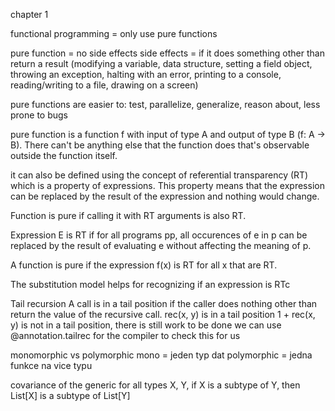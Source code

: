 chapter 1

functional programming =
only use pure functions

pure function = no side effects 
side effects = if it does something other than return a result (modifying a variable, data structure, setting a field object, throwing an exception, halting with an error, printing to a console, reading/writing to a file, drawing on a screen)

pure functions are easier to:
test, parallelize, generalize, reason about, less prone to bugs

pure function is a function f with input of type A and output of type B (f: A -> B). There can't be anything else that the function does that's observable outside the function itself.

it can also be defined using the concept of referential transparency (RT) which is a property of expressions. This property means that the expression can be replaced by the result of the expression and nothing would change.

Function is pure if calling it with RT arguments is also RT.

Expression E is RT if for all programs pp, all occurences of e in p can be replaced by the result of evaluating e without affecting the meaning of p. 

A function is pure if the expression f(x) is RT for all x that are RT.

The substitution model helps for recognizing if an expression is RTc

Tail recursion
A call is in a tail position if the caller does nothing other than return the value of the recursive call.
rec(x, y) is in a tail position
1 + rec(x, y) is not in a tail position, there is still work to be done
we can use @annotation.tailrec for the compiler to check this for us

monomorphic vs polymorphic
mono = jeden typ dat 
polymorphic = jedna funkce na vice typu

covariance of the generic 
for all types X, Y, if X is a subtype of Y, then List[X] is a subtype of List[Y]
